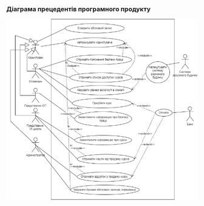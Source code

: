 ### Діаграма прецедентів програмного продукту
![Image](https://github.com/oleksandrblazhko/ai204-palona/blob/ai204-palona_with_laboratory_work_2/1-SoftwareRequirements/1.3-SoftwareUserRequirements/1.3.3-UseCaseDiagram/UseCaseDiagram.jpg)
